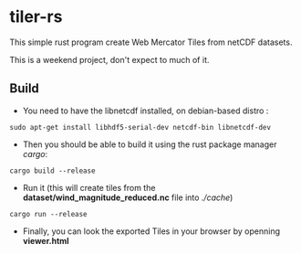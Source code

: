 # tiler-rs
This simple rust program create Web Mercator Tiles from netCDF datasets.

This is a weekend project, don't expect to much of it.

## Build

* You need to have the libnetcdf installed, on debian-based distro :

```
sudo apt-get install libhdf5-serial-dev netcdf-bin libnetcdf-dev
```

* Then you should be able to build it using the rust package manager *cargo*:

```
cargo build --release
```

* Run it (this will create tiles from the **dataset/wind_magnitude_reduced.nc** file into *./cache*)

```
cargo run --release
```

* Finally, you can look the exported Tiles in your browser by openning **viewer.html**

